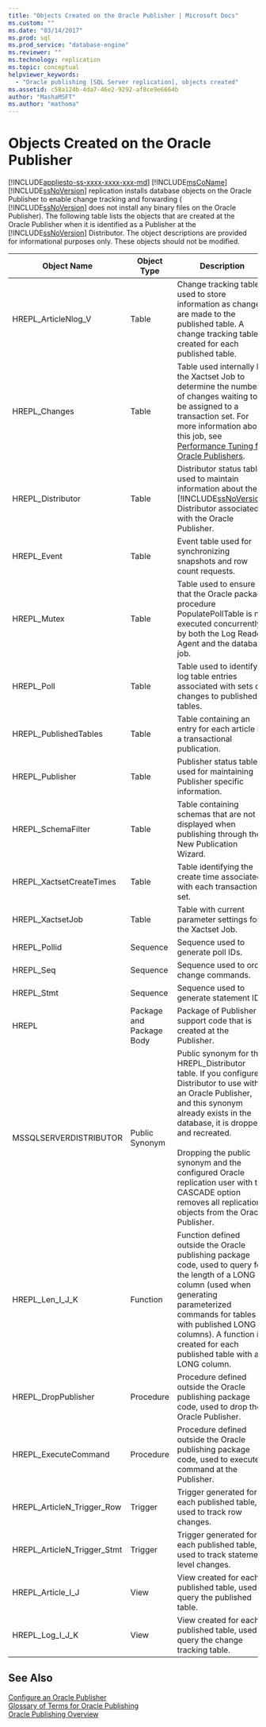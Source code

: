 ```yaml
---
title: "Objects Created on the Oracle Publisher | Microsoft Docs"
ms.custom: ""
ms.date: "03/14/2017"
ms.prod: sql
ms.prod_service: "database-engine"
ms.reviewer: ""
ms.technology: replication
ms.topic: conceptual
helpviewer_keywords: 
  - "Oracle publishing [SQL Server replication], objects created"
ms.assetid: c58a124b-4da7-46e2-9292-af8ce9e6664b
author: "MashaMSFT"
ms.author: "mathoma"
---
```

# Objects Created on the Oracle Publisher
[!INCLUDE[appliesto-ss-xxxx-xxxx-xxx-md](../../../includes/appliesto-ss-xxxx-xxxx-xxx-md.md)]
  [!INCLUDE[msCoName](../../../includes/msconame-md.md)] [!INCLUDE[ssNoVersion](../../../includes/ssnoversion-md.md)] replication installs database objects on the Oracle Publisher to enable change tracking and forwarding ( [!INCLUDE[ssNoVersion](../../../includes/ssnoversion-md.md)] does not install any binary files on the Oracle Publisher). The following table lists the objects that are created at the Oracle Publisher when it is identified as a Publisher at the [!INCLUDE[ssNoVersion](../../../includes/ssnoversion-md.md)] Distributor. The object descriptions are provided for informational purposes only. These objects should not be modified.  
  
|Object Name|Object Type|Description|  
|-----------------|-----------------|-----------------|  
|HREPL_ArticleNlog_V|Table|Change tracking table used to store information as changes are made to the published table. A change tracking table is created for each published table.|  
|HREPL_Changes|Table|Table used internally by the Xactset Job to determine the number of changes waiting to be assigned to a transaction set. For more information about this job, see [Performance Tuning for Oracle Publishers](../../../relational-databases/replication/non-sql/performance-tuning-for-oracle-publishers.md).|  
|HREPL_Distributor|Table|Distributor status table used to maintain information about the [!INCLUDE[ssNoVersion](../../../includes/ssnoversion-md.md)] Distributor associated with the Oracle Publisher.|  
|HREPL_Event|Table|Event table used for synchronizing snapshots and row count requests.|  
|HREPL_Mutex|Table|Table used to ensure that the Oracle package procedure PopulatePollTable is not executed concurrently by both the Log Reader Agent and the database job.|  
|HREPL_Poll|Table|Table used to identify log table entries associated with sets of changes to published tables.|  
|HREPL_PublishedTables|Table|Table containing an entry for each article in a transactional publication.|  
|HREPL_Publisher|Table|Publisher status table used for maintaining Publisher specific information.|  
|HREPL_SchemaFilter|Table|Table containing schemas that are not displayed when publishing through the New Publication Wizard.|  
|HREPL_XactsetCreateTimes|Table|Table identifying the create time associated with each transaction set.|  
|HREPL_XactsetJob|Table|Table with current parameter settings for the Xactset Job.|  
|HREPL_Pollid|Sequence|Sequence used to generate poll IDs.|  
|HREPL_Seq|Sequence|Sequence used to order change commands.|  
|HREPL_Stmt|Sequence|Sequence used to generate statement IDs.|  
|HREPL|Package and Package Body|Package of Publisher support code that is created at the Publisher.|  
|MSSQLSERVERDISTRIBUTOR|Public Synonym|Public synonym for the HREPL_Distributor table. If you configure a Distributor to use with an Oracle Publisher, and this synonym already exists in the database, it is dropped and recreated.<br /><br /> Dropping the public synonym and the configured Oracle replication user with the CASCADE option removes all replication objects from the Oracle Publisher.|  
|HREPL_Len_I_J_K|Function|Function defined outside the Oracle publishing package code, used to query for the length of a LONG column (used when generating parameterized commands for tables with published LONG columns). A function is created for each published table with a LONG column.|  
|HREPL_DropPublisher|Procedure|Procedure defined outside the Oracle publishing package code, used to drop the Oracle Publisher.|  
|HREPL_ExecuteCommand|Procedure|Procedure defined outside the Oracle publishing package code, used to execute a command at the Publisher.|  
|HREPL_ArticleN_Trigger_Row|Trigger|Trigger generated for each published table, used to track row changes.|  
|HREPL_ArticleN_Trigger_Stmt|Trigger|Trigger generated for each published table, used to track statement level changes.|  
|HREPL_Article_I_J|View|View created for each published table, used to query the published table.|  
|HREPL_Log_I_J_K|View|View created for each published table, used to query the change tracking table.|  
  
## See Also  
 [Configure an Oracle Publisher](../../../relational-databases/replication/non-sql/configure-an-oracle-publisher.md)   
 [Glossary of Terms for Oracle Publishing](../../../relational-databases/replication/non-sql/glossary-of-terms-for-oracle-publishing.md)   
 [Oracle Publishing Overview](../../../relational-databases/replication/non-sql/oracle-publishing-overview.md)  
  
  
